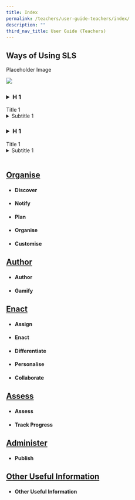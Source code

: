```yaml
---
title: Index
permalink: /teachers/user-guide-teachers/index/
description: ""
third_nav_title: User Guide (Teachers)
---
```

## Ways of Using SLS

Placeholder Image

![](/images/favicon-isomer.ico)

<p></p><h3><details><summary>H 1</summary></details></h3><p></p>
Title 1
<details><summary>Subtitle 1</summary>	
	<ul>
<li>Example 1</li>
<li>Example 2</li>
<li>Example 3</li>
</ul>
	</details>		
				
		
<p></p><h3><details><summary>H 1</summary></details></h3><p></p>
Title 1
<details><summary>Subtitle 1</summary>	
	<ul>
<details><summary>Subsubtitle 1</summary>	
	<ul>
<details><summary>Subsubsubtitle 1</summary>	
	<ul>
<li><img style="width:50px; display: inline;" src="/images/favicon-isomer.ico">
</li>
<li><img style="width:5%; display: inline;" src="/images/Assets/Bell16.svg"></li>
<li>Example 3</li>
</ul>
</details>		
</ul>
</details>		
</ul>
</details>		
		
<br>
	
## [Organise](/teachers/user-guide-teachers/organise/)
* #### Discover
* #### Notify
* #### Plan
* #### Organise
* #### Customise

## [Author](/teachers/user-guide-teachers/author/)
* #### Author
* #### Gamify

## [Enact](/teachers/user-guide-teachers/enact/)
* #### Assign
* #### Enact
* #### Differentiate
* #### Personalise
* #### Collaborate

## [Assess](/teachers/user-guide-teachers/assess/)
* #### Assess
* #### Track Progress

## [Administer](/teachers/user-guide-teachers/administer/)
* #### Publish

## [Other Useful Information](/teachers/user-guide-teachers/otheruseful/)
* #### Other Useful Information